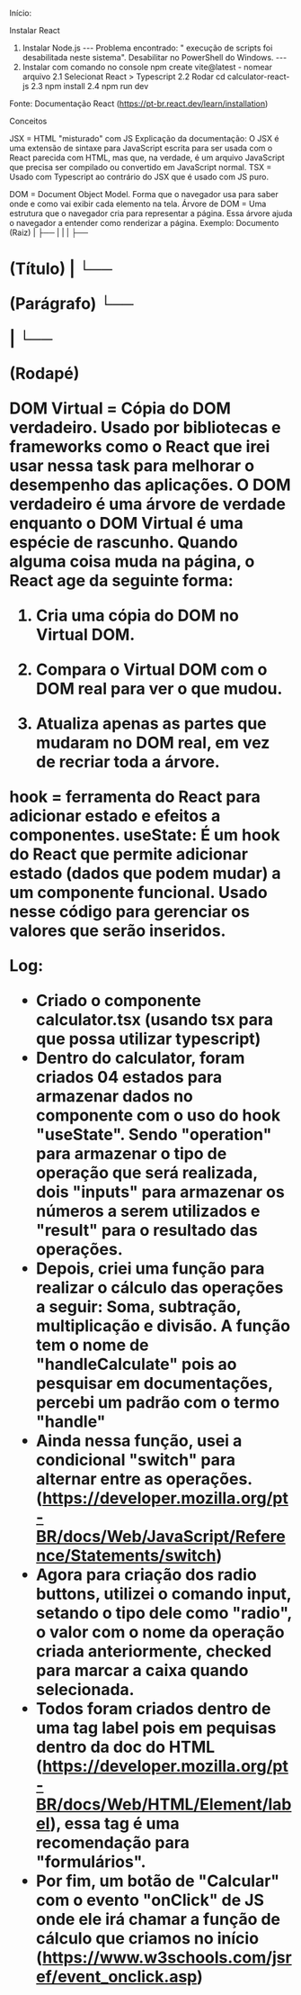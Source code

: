 Início:

Instalar React
1. Instalar Node.js
--- Problema encontrado: " execução de scripts foi desabilitada neste sistema". Desabilitar no PowerShell do Windows. ---
2. Instalar com comando no console npm create vite@latest - nomear arquivo
2.1 Selecionat React > Typescript
2.2 Rodar cd calculator-react-js
2.3 npm install
2.4 npm run dev

Fonte: Documentação React (https://pt-br.react.dev/learn/installation)


Conceitos 

JSX = HTML "misturado" com JS
Explicação da documentação: O JSX é uma extensão de sintaxe para JavaScript escrita para ser usada com o React parecida com HTML, mas que, na verdade, é um arquivo JavaScript que precisa ser compilado ou convertido em JavaScript normal.
TSX = Usado com Typescript ao contrário do JSX que é usado com JS puro.

DOM = Document Object Model. Forma que o navegador usa para saber onde e como vai exibir cada elemento na tela. 
Árvore de DOM = Uma estrutura que o navegador cria para representar a página. Essa árvore ajuda o navegador a entender como renderizar a página.
Exemplo: Documento (Raiz)
  |
  ├── <body>
  |     |
  |     ├── <h1> (Título)
  |     └── <p> (Parágrafo)
  └── <footer>
        |
        └── <p> (Rodapé)

DOM Virtual = Cópia do DOM verdadeiro. Usado por bibliotecas e frameworks como o React que irei usar nessa task para melhorar o desempenho das aplicações. O DOM verdadeiro é uma árvore de verdade enquanto o DOM Virtual é uma espécie de rascunho. Quando alguma coisa muda na página, o React age da seguinte forma:

1. Cria uma cópia do DOM no Virtual DOM.

2. Compara o Virtual DOM com o DOM real para ver o que mudou.

3. Atualiza apenas as partes que mudaram no DOM real, em vez de recriar toda a árvore.  

hook = ferramenta do React para adicionar estado e efeitos a componentes.
useState: É um hook do React que permite adicionar estado (dados que podem mudar) a um componente funcional. Usado nesse código para gerenciar os valores que serão inseridos. 

Log:
- Criado o componente calculator.tsx (usando tsx para que possa utilizar typescript)
- Dentro do calculator, foram criados 04 estados para armazenar dados no componente com o uso do hook "useState". Sendo "operation" para armazenar o tipo de operação que será realizada, dois "inputs" para armazenar os números a serem utilizados e "result" para o resultado das operações.
- Depois, criei uma função para realizar o cálculo das operações a seguir: Soma, subtração, multiplicação e divisão. A função tem o nome de "handleCalculate" pois ao pesquisar em documentações, percebi um padrão com o termo "handle"
- Ainda nessa função, usei a condicional "switch" para alternar entre as operações. (https://developer.mozilla.org/pt-BR/docs/Web/JavaScript/Reference/Statements/switch)
- Agora para criação dos radio buttons, utilizei o comando input, setando o tipo dele como "radio", o valor com o nome da operação criada anteriormente, checked para marcar a caixa quando selecionada.
- Todos foram criados dentro de uma tag label pois em pequisas dentro da doc do HTML (https://developer.mozilla.org/pt-BR/docs/Web/HTML/Element/label), essa tag é uma recomendação para "formulários". 
- Por fim, um botão de "Calcular" com o evento "onClick" de JS onde ele irá chamar a função de cálculo que criamos no início (https://www.w3schools.com/jsref/event_onclick.asp)
